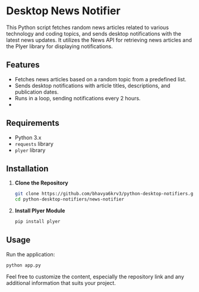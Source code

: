 # Desktop News Notifier

This Python script fetches random news articles related to various technology and coding topics, and sends desktop notifications with the latest news updates. It utilizes the News API for retrieving news articles and the Plyer library for displaying notifications.

## Features

- Fetches news articles based on a random topic from a predefined list.
- Sends desktop notifications with article titles, descriptions, and publication dates.
- Runs in a loop, sending notifications every 2 hours.
- 
## Requirements

- Python 3.x
- `requests` library
- `plyer` library

## Installation

1. **Clone the Repository**

    ```bash
    git clone https://github.com/bhavya6krv3/python-desktop-notifiers.git
    cd python-desktop-notifiers/news-notifier
    ```

3. **Install Plyer Module**

    ```bash
    pip install plyer
    ```

## Usage

Run the application:

```bash
python app.py
```

Feel free to customize the content, especially the repository link and any additional information that suits your project.
